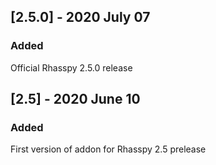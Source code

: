## [2.5.0] - 2020 July 07

### Added

Official Rhasspy 2.5.0 release

## [2.5] - 2020 June 10

### Added

First version of addon for Rhasspy 2.5 prelease